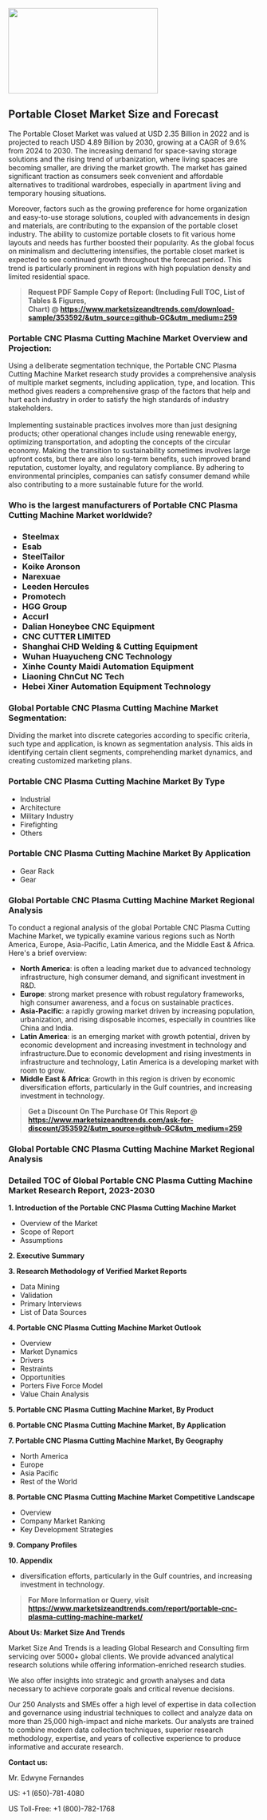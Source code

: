 <p><img class="alignnone size-medium wp-image-20088" src="https://ffe5etoiles.com/wp-content/uploads/2024/12/MST1-300x171.png" alt="" width="300" height="171" /></p><h2>Portable Closet Market Size and Forecast</h2><p>The Portable Closet Market was valued at USD 2.35 Billion in 2022 and is projected to reach USD 4.89 Billion by 2030, growing at a CAGR of 9.6% from 2024 to 2030. The increasing demand for space-saving storage solutions and the rising trend of urbanization, where living spaces are becoming smaller, are driving the market growth. The market has gained significant traction as consumers seek convenient and affordable alternatives to traditional wardrobes, especially in apartment living and temporary housing situations.</p><p>Moreover, factors such as the growing preference for home organization and easy-to-use storage solutions, coupled with advancements in design and materials, are contributing to the expansion of the portable closet industry. The ability to customize portable closets to fit various home layouts and needs has further boosted their popularity. As the global focus on minimalism and decluttering intensifies, the portable closet market is expected to see continued growth throughout the forecast period. This trend is particularly prominent in regions with high population density and limited residential space.</p></p><blockquote id="" class=""><strong>Request PDF Sample Copy of Report: (Including Full TOC, List of Tables &amp; Figures, Chart)&nbsp;@&nbsp;<strong><a href="https://www.marketsizeandtrends.com/download-sample/353592/&utm_source=github-GC&utm_medium=259" target="_blank">https://www.marketsizeandtrends.com/download-sample/353592/&utm_source=github-GC&utm_medium=259</a></strong></strong></blockquote><h3 id="" class="">Portable CNC Plasma Cutting Machine Market&nbsp;Overview and Projection:</h3><p id="" class="">Using a deliberate segmentation technique, the Portable CNC Plasma Cutting Machine Market research study provides a comprehensive analysis of multiple market segments, including application, type, and location. This method gives readers a comprehensive grasp of the factors that help and hurt each industry in order to satisfy the high standards of industry stakeholders. <br /> <br />Implementing sustainable practices involves more than just designing products; other operational changes include using renewable energy, optimizing transportation, and adopting the concepts of the circular economy. Making the transition to sustainability sometimes involves large upfront costs, but there are also long-term benefits, such improved brand reputation, customer loyalty, and regulatory compliance. By adhering to environmental principles, companies can satisfy consumer demand while also contributing to a more sustainable future for the world.</p><h3 id="" class="">Who is the largest manufacturers of&nbsp;Portable CNC Plasma Cutting Machine Market worldwide?</h3><h3 class=""><p><ul><li>Steelmax </li><li> Esab </li><li> SteelTailor </li><li> Koike Aronson </li><li> Narexuae </li><li> Leeden Hercules </li><li> Promotech </li><li> HGG Group </li><li> Accurl </li><li> Dalian Honeybee CNC Equipment </li><li> CNC CUTTER LIMITED </li><li> Shanghai CHD Welding & Cutting Equipment </li><li> Wuhan Huayucheng CNC Technology </li><li> Xinhe County Maidi Automation Equipment </li><li> Liaoning ChnCut NC Tech </li><li> Hebei Xiner Automation Equipment Technology</li></ul></p></h3><h3 id="" class="">Global&nbsp;Portable CNC Plasma Cutting Machine Market Segmentation:</h3><p id="" class="">Dividing the market into discrete categories according to specific criteria, such type and application, is known as segmentation analysis. This aids in identifying certain client segments, comprehending market dynamics, and creating customized marketing plans.</p><h3 id="" class="">Portable CNC Plasma Cutting Machine Market&nbsp;By Type</h3><p><p><ul><li>Industrial</li><li> Architecture</li><li> Military Industry</li><li> Firefighting</li><li> Others</p></li></ul></p></p><h3 id="" class="">Portable CNC Plasma Cutting Machine Market&nbsp;By Application</h3><p class=""><p><ul><li>Gear Rack</li><li> Gear</li></ul></p></p><h3 id="" class="">Global Portable CNC Plasma Cutting Machine Market Regional Analysis</h3><p id="" class="">To conduct a regional analysis of the global Portable CNC Plasma Cutting Machine Market, we typically examine various regions such as North America, Europe, Asia-Pacific, Latin America, and the Middle East &amp; Africa. Here's a brief overview:</p><ul><li><strong>North America</strong>: is often a leading market due to advanced technology infrastructure, high consumer demand, and significant investment in R&amp;D.</li><li><strong>Europe</strong>: strong market presence with robust regulatory frameworks, high consumer awareness, and a focus on sustainable practices.</li><li><strong>Asia-Pacific</strong>: a rapidly growing market driven by increasing population, urbanization, and rising disposable incomes, especially in countries like China and India.</li><li><strong>Latin America</strong>: is an emerging market with growth potential, driven by economic development and increasing investment in technology and infrastructure.Due to economic development and rising investments in infrastructure and technology, Latin America is a developing market with room to grow.</li><li><strong>Middle East &amp; Africa</strong>: Growth in this region is driven by economic diversification efforts, particularly in the Gulf countries, and increasing investment in technology.</li></ul><blockquote id="" class=""><strong>Get a Discount On The Purchase Of This Report @ <strong><a href="https://www.marketsizeandtrends.com/ask-for-discount/353592/&utm_source=github-GC&utm_medium=259" target="_blank">https://www.marketsizeandtrends.com/ask-for-discount/353592/&utm_source=github-GC&utm_medium=259</a></strong></strong></blockquote><h3 id="" class="">Global Portable CNC Plasma Cutting Machine Market Regional Analysis</h3><h3 id="" class="">Detailed TOC of Global Portable CNC Plasma Cutting Machine Market Research Report, 2023-2030</h3><p id="" class=""><strong>1. Introduction of the Portable CNC Plasma Cutting Machine Market</strong></p><ul><li>Overview of the Market</li><li>Scope of Report</li><li>Assumptions</li></ul><p id="" class=""><strong>2. Executive Summary</strong></p><p id="" class=""><strong>3. Research Methodology of Verified Market Reports</strong></p><ul><li>Data Mining</li><li>Validation</li><li>Primary Interviews</li><li>List of Data Sources</li></ul><p id="" class=""><strong>4. Portable CNC Plasma Cutting Machine Market Outlook</strong></p><ul><li>Overview</li><li>Market Dynamics</li><li>Drivers</li><li>Restraints</li><li>Opportunities</li><li>Porters Five Force Model</li><li>Value Chain Analysis</li></ul><p id="" class=""><strong>5. Portable CNC Plasma Cutting Machine Market, By Product</strong></p><p id="" class=""><strong>6. Portable CNC Plasma Cutting Machine Market, By Application</strong></p><p id="" class=""><strong>7. Portable CNC Plasma Cutting Machine Market, By Geography</strong></p><ul><li>North America</li><li>Europe</li><li>Asia Pacific</li><li>Rest of the World</li></ul><p id="" class=""><strong>8. Portable CNC Plasma Cutting Machine Market Competitive Landscape</strong></p><ul><li>Overview</li><li>Company Market Ranking</li><li>Key Development Strategies</li></ul><p id="" class=""><strong>9. Company Profiles</strong></p><p id="" class=""><strong>10. Appendix</strong></p><ul><li>diversification efforts, particularly in the Gulf countries, and increasing investment in technology.</li></ul><blockquote id="" class=""><strong>For More Information or Query, visit <strong><strong><a href="https://www.marketsizeandtrends.com/report/portable-cnc-plasma-cutting-machine-market/" target="_blank">https://www.marketsizeandtrends.com/report/portable-cnc-plasma-cutting-machine-market/</a></strong></strong></strong></blockquote><p id="" class=""><strong>About Us: Market Size And Trends</strong></p><p id="" class="">Market Size And Trends is a leading Global Research and Consulting firm servicing over 5000+ global clients. We provide advanced analytical research solutions while offering information-enriched research studies.</p><p id="" class="">We also offer insights into strategic and growth analyses and data necessary to achieve corporate goals and critical revenue decisions.</p><p id="" class="">Our 250 Analysts and SMEs offer a high level of expertise in data collection and governance using industrial techniques to collect and analyze data on more than 25,000 high-impact and niche markets. Our analysts are trained to combine modern data collection techniques, superior research methodology, expertise, and years of collective experience to produce informative and accurate research.</p><p id="" class=""><strong>Contact us:</strong></p><p id="" class="">Mr. Edwyne Fernandes</p><p id="" class="">US: +1 (650)-781-4080</p><p id="" class="">US Toll-Free: +1 (800)-782-1768</p>
